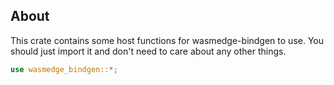 ## About

This crate contains some host functions for wasmedge-bindgen to use.
You should just import it and don't need to care about any other things.

```rust
use wasmedge_bindgen::*;
```